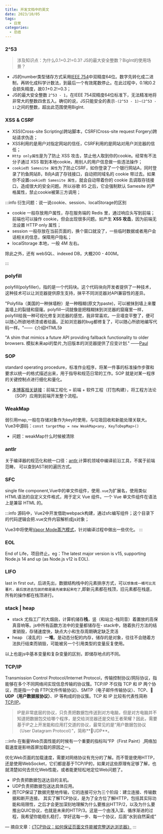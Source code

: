 ```yaml
---
title: 开发文档中的英文
date: 2023/10/05
tags:
  - 日常
categories:
  - 总结
---
```

### 2^53

> 涉及知识点：为什么0.1+0.2!=0.3? JS的最大安全整数？BigInt的使用场景？

- JS的number类型储存方式采用[IEEE 754](https://baike.baidu.com/item/IEEE%20754/3869922?fr=ge_ala)中双精度64位。数字先转化成二进制，再转化成科学计数法，到最后一个有效尾数停止。在此过程中，0.1和0.2会损失精度，故0.1+0.2!=0.3；
- JS的最大安全整数 `2^53 - 1`，在IEEE 754双精度64位标准下，无法精准地将非常大的整数四舍五入。确切的说，JS只能安全的表示`-(2^53 - 1)~(2^53 - 1)`之间的整数，超出此范围使用BigInt.

### XSS & CSRF

- XSS(Cross-site Scripting)跨站脚本，CSRF(Cross-site request Forgery)跨站请求伪造；
- XSS利用的是用户对指定网站的信任，CSRF利用的是网站对用户浏览器的信任；
- `Http only属性`是为了防止 XSS 攻击，禁止他人取到你的cookie。经常有不法分子通过 XSS 取到本地cookie，用别人的用户信息做一些违法操作；
- `cookie的 Samesite 属性`为了防止CSRF，如你登录了一个银行网站A，同时登录了钓鱼网站B，B向A调了存钱接口，自动把同域名的 cookie 带过去。如果你不设置`cookie的 Samesite 属性`，就会自动带着你的 cookie 去调取存钱接口，造成很大的安全问题。所以谷歌 85 之后，它会强制默认 Samesite 的严格属性，禁止cookie被第三方调用；

:::info 衍生问题：说一说cookie、session、localStorage的区别

- cookie 一般存放用户属性，存在服务端的 Redis 里，通过响应头写到前端；前端也可以操作 cookie，但会出现很多问题。如产生 **XSS 攻击**，因为前端无法设置 HTTP only 属性；
- session 一般存放在当前页面的，换个窗口就没了，一些临时数据或者用户会话相关的信息，保障用户隐私；
- localStorage 本地，一般 4M 左右。

除此之外，还有 webSQL、indexed DB，大概200 - 400M。

:::
### polyfill

polyfill(polyfiller)，指的是一个代码块。这个代码块向开发者提供了一种技术， 这种技术可以让浏览器提供原生支持，抹平不同浏览器对API兼容性的差异。

"Polyfilla（美国的一种抹墙粉）是一种糨糊(原文为paste)，可以被抹到墙上来覆盖墙上的裂缝和窟窿。polyfill一词就像是把糨糊抹到浏览器的窟窿里一样，polyfill给我一种可视化修复浏览器的感觉，我非常喜欢。一旦墙变平整了，便可以随心所欲地喷漆或者绘画。正如浏览器的bug都修复了，可以随心所欲地编写代码一样。"——《介绍HTML5》

"A shim that mimics a future API providing fallback functionality to older browsers.
模拟未来api的垫片,为旧版本的浏览器提供了应变计划." ——[Paul](https://www.paulirish.com/)

### SOP

standard operating procedure，标准作业程序，将某一件事的标准操作步骤和要求以统一的格式描述出来，用于指导和规范日常的工作。SOP 就是对某一程序的关键控制点进行细化和量化。

- [本博客相关链接](/blogs/category1/2024/0417.html)：前端工程化 = 前端 + 软件工程（打包构建），将工程方法论（SOP）应用到前端开发整个流程。

### WeakMap

弱引用map,一般在存储对象作为key时使用，与垃圾回收和新能处理关联大。Vue3中源码：`const targetMap = new WeakMap<any, KeyToDepMap>() `

- 问题：weakMap什么时候被清除

### antlr

关于编译器的规范化和统一口径：[antlr](https://www.antlr.org/),计算机领域中编译前沿工具，不属于前端范畴， 可以查到AST树的遍历方式。

### SFC

single file component,Vue中的单文件组件，使用`.vue`为扩展名，使用类似HTML语法的自定义文件格式，用于定义 Vue 组件。一个 Vue 单文件组件在语法上是兼容 HTML 的。

:::info 
源码中，Vue2中开发借助webpack构建，通过sfc编写组件；这个目录下的代码逻辑会把.vue文件内容解析成js对象；

Vue3中将使用[Vapor Mode蒸汽模式](https://zhuanlan.zhihu.com/p/658849288)，针对编译过程中做出一些优化。
:::

### EOL

End of Life，项目终止。eg：The latest major version is v15, supporting Node.js 14 and up (as Node.js v12 is EOL).

### LIFO

last in first out，后进先出，数据结构栈中的元素排序方式，可以`想象成一桶可比克薯片，最后放进去包装的都是最先被拿起来吃了`,即新元素都在栈顶，旧元素都在栈底，所有的操作都在栈顶进行。

### stack | heap

- stack 尤指工厂的大烟囱，计算机储存**栈**，竖（和站立-栈同音）着置放的高保真音响等。js中所有函数方法中的变量都储存在- stack中，随着执行方法的结束销毁，存储速度快，缺点大小和生存周期确定缺乏灵活
- heap （凌乱的）一**堆**。是动态分配的内存，储存的是对象，往往不会随着方法执行结束而销毁，可能被另一个引用类型的变量反复使用。

以上也是js中基本变量和复杂变量的区别，即储存地点的不同。

### TCP/IP

Transmission Control Protocol/Internet Protocol，传输控制协议/网际协议，指能够在多个不同网络间实现信息传输的协议簇。TCP/IP 不仅指 TCP 和 IP 两个协议，而是指一个由 FTP(文件传输协议)、SMTP（电子邮件传输协议）、TCP、**👻UDP（用户数据报协议）**、IP 等构成的协议簇。TCP 和 IP 比较有代表性简称 [TCP/IP](https://baike.baidu.com/item/TCP/IP%E5%8D%8F%E8%AE%AE/212915)。

>IP是非常底层的协议，只负责把数据包传送到对方电脑，但是对方电脑并不知道把数据包交给哪个程序，是交给浏览器还是交给王者荣耀？因此，需要基于IP之上开发能和应用打交道的协议，最常见的是“用户数据包协议（User Datagram Protocol）”，简称**👻UDP**。

:::info
在衡量Web页面性能的时候有一个重要的指标叫“FP（First Paint）,网络加载速度是影响首屏加载的原因之一。

优化Web页面的加载速度，需要对网络协议有充分的了解。而不管是使用HTTP，还是使用WebSocket，它们都是基于TCP/IP的，如果对这些原理有足够了解，也就清楚如何去优化Web性能，或者能更轻松地定位Web问题了。

- IP负责把数据包送达目的主机。
- UDP负责把数据包送达具体应用。
- 而TCP保证了数据完整地传输，它的连接可分为三个阶段：建立连接、传输数据和断开连接。
其实了解TCP协议，是为了全方位了解HTTP，包括其实际功能和局限性，之后才会更加深刻地理解为什么要推出HTTP/2，以及为什么要推出QUIC协议，也就是未来的HTTP/3。这是一个由浅入深、循序渐进的过程，我希望你能稳扎稳打，学好这每一步、每一个协议，后面“水到自然渠成”

— 摘自文章：[《TCP协议：如何保证页面文件能被完整送达浏览器》](https://blog.poetries.top/browser-working-principle/guide/part1/lesson02.html#%E4%B8%80%E4%B8%AA%E6%95%B0%E6%8D%AE%E5%8C%85%E7%9A%84-%E6%97%85%E7%A8%8B)
:::